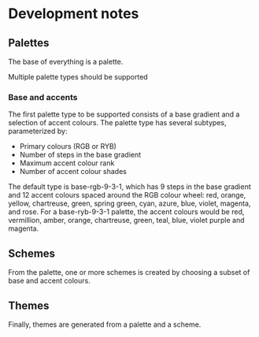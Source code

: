 # Development notes

## Palettes

The base of everything is a palette.

Multiple palette types should be supported

### Base and accents

The first palette type to be supported consists of a base gradient and a
selection of accent colours. The palette type has several subtypes,
parameterized by:

- Primary colours (RGB or RYB)
- Number of steps in the base gradient
- Maximum accent colour rank
- Number of accent colour shades

The default type is base-rgb-9-3-1, which has 9 steps in the base gradient and
12 accent colours spaced around the RGB colour wheel: red, orange, yellow,
chartreuse, green, spring green, cyan, azure, blue, violet, magenta, and rose.
For a base-ryb-9-3-1 palette, the accent colours would be red, vermillion,
amber, orange, chartreuse, green, teal, blue, violet purple and magenta.

## Schemes

From the palette, one or more schemes is created by choosing a subset of base
and accent colours.

## Themes

Finally, themes are generated from a palette and a scheme.


